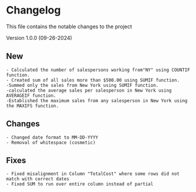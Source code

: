 # Changelog
This file contains the notable changes to the project

Version 1.0.0 (09-26-2024)
## New
    - Calculated the number of salespersons working from"NY" using COUNTIF function.
    - Created sum of all sales more than $500.00 using SUMIF function.
    -Summed only the sales from New York using SUMIF function.
    -calculated the average sales per salesperson in New York using AVERAGEIF function.
    -Established the maximum sales from any salesperson in New York using the MAXIFS function.

## Changes 
    - Changed date format to MM-DD-YYYY
    - Removal of whitespace (cosmetic)

## Fixes
    - Fixed misalignment in Column "TotalCost" where some rows did not match with correct dates
    - Fixed SUM to run over entire column instead of partial
